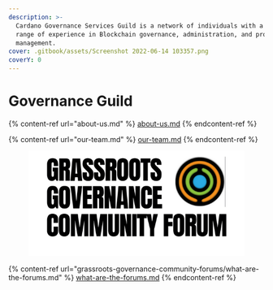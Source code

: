 ```yaml
---
description: >-
  Cardano Governance Services Guild is a network of individuals with a broad
  range of experience in Blockchain governance, administration, and project
  management.
cover: .gitbook/assets/Screenshot 2022-06-14 103357.png
coverY: 0
---
```


# Governance Guild

{% content-ref url="about-us.md" %}
[about-us.md](about-us.md)
{% endcontent-ref %}

{% content-ref url="our-team.md" %}
[our-team.md](our-team.md)
{% endcontent-ref %}



<figure><img src=".gitbook/assets/grass.png" alt=""><figcaption></figcaption></figure>

{% content-ref url="grassroots-governance-community-forums/what-are-the-forums.md" %}
[what-are-the-forums.md](grassroots-governance-community-forums/what-are-the-forums.md)
{% endcontent-ref %}
